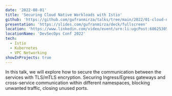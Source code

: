 ```yaml
---
date: '2022-08-01'
title: 'Securing Cloud Native Workloads with Istio'
github: 'https://github.com/gufranmirza/talks/tree/main/2022/01-cloud-native-istio-security'
presentation: 'https://slides.com/gufranmirza/deck/fullscreen'
location: 'https://www.linkedin.com/video/event/urn:li:ugcPost:6862530583474634752/'
locationName: 'DevSecOps Conf 2022'
tech:
  - Istio
  - Kubernetes
  - VPC Networking
showInProjects: true
---
```


In this talk, we will explore how to secure the communication between the services with TLS/mTLS encryption. Securing Ingress/Egress gateways and cross-service communication within different namespaces, blocking unwanted traffic, closing unused ports.

